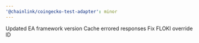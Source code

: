 ```yaml
---
'@chainlink/coingecko-test-adapter': minor
---
```


Updated EA framework version
Cache errored responses
Fix FLOKI override ID
